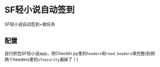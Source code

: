 # SF轻小说自动签到
SF轻小说自动签到+做任务

## 配置
自行抓包SF轻小说app，把CheckIn.py里的`headers`和`read_headers`填完整(别把两个headers里的`sfsecurity`漏掉了！)
